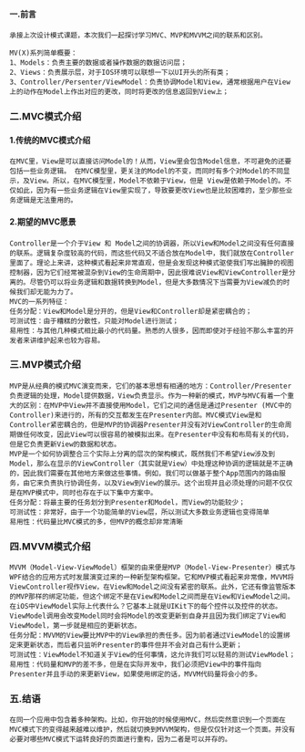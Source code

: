 #### 一.前言

	承接上次设计模式课题，本次我们一起探讨学习MVC、MVP和MVVM之间的联系和区别。
	
	MV(X)系列简单概要：
	1、Models：负责主要的数据或者操作数据的数据访问层；
	2、Views：负责展示层，对于IOS环境可以联想一下以UI开头的所有类；
	3、Controller/Persenter/ViewModel：负责协调Model和View，通常根据用户在View上的动作在Model上作出对应的更改，同时将更改的信息返回到View上；

### 二.MVC模式介绍
#### 1.传统的MVC模式介绍
	在MVC里，View是可以直接访问Model的！从而，View里会包含Model信息，不可避免的还要包括一些业务逻辑。 在MVC模型里，更关注的Model的不变，而同时有多个对Model的不同显示，及View。所以，在MVC模型里，Model不依赖于View，但是 View是依赖于Model的。不仅如此，因为有一些业务逻辑在View里实现了，导致要更改View也是比较困难的，至少那些业务逻辑是无法重用的。
	
	
#### 2.期望的MVC愿景
	Controller是一个介于View 和 Model之间的协调器，所以View和Model之间没有任何直接的联系。逻辑复杂度较高的代码，而这些代码又不适合放在Model中，我们就放在Controller里面了。理论上来讲，这种模式看起来非常直观，但是会发现这种模式驱使我们写出臃肿的视图控制器，因为它们经常被混杂到View的生命周期中，因此很难说View和ViewController是分离的。尽管仍可以将业务逻辑和数据转换到Model，但是大多数情况下当需要为View减负的时候我们却无能为力了。
	MVC的一系列特征：
	任务分配：View和Model是分开的，但是View和Controller却是紧密耦合的；
	可测试性：由于糟糕的分散性，只能对Model进行测试；
	易用性：与其他几种模式相比最小的代码量。熟悉的人很多，因而即使对于经验不那么丰富的开发者来讲维护起来也较为容易。

### 三.MVP模式介绍
	MVP是从经典的模式MVC演变而来，它们的基本思想有相通的地方：Controller/Presenter负责逻辑的处理，Model提供数据，View负责显示。作为一种新的模式，MVP与MVC有着一个重大的区别：在MVP中View并不直接使用Model，它们之间的通信是通过Presenter (MVC中的Controller)来进行的，所有的交互都发生在Presenter内部。MVC模式View是和Controller紧密耦合的，但是MVP的协调器Presenter并没有对ViewController的生命周期做任何改变，因此View可以很容易的被模拟出来。在Presenter中没有和布局有关的代码，但是它负责更新View的数据和状态。
	MVP是一个如何协调整合三个实际上分离的层次的架构模式，既然我们不希望View涉及到Model，那么在显示的ViewController（其实就是View）中处理这种协调的逻辑就是不正确的，因此我们需要在其他地方来做这些事情。例如，我们可以做基于整个App范围内的路由服务，由它来负责执行协调任务，以及View到View的展示。这个出现并且必须处理的问题不仅仅是在MVP模式中，同时也存在于以下集中方案中。
	任务分配：将最主要的任务划分到Presenter和Model，而View的功能较少；
	可测试性：非常好，由于一个功能简单的View层，所以测试大多数业务逻辑也变得简单
	易用性：代码量比MVC模式的多，但MVP的概念却非常清晰
	
### 四.MVVM模式介绍
	MVVM（Model-View-ViewModel）框架的由来便是MVP（Model-View-Presenter）模式与WPF结合的应用方式时发展演变过来的一种新型架构框架。它和MVP模式看起来非常像，MVVM将ViewController视作View，在View和Model之间没有紧密的联系。此外，它还有像监管版本的MVP那样的绑定功能，但这个绑定不是在View和Model之间而是在View和ViewModel之间。
	在iOS中ViewModel实际上代表什么？它基本上就是UIKit下的每个控件以及控件的状态。ViewModel调用会改变Model同时会将Model的改变更新到自身并且因为我们绑定了View和ViewModel，第一步就是相应的更新状态。
	任务分配：MVVM的View要比MVP中的View承担的责任多。因为前者通过ViewModel的设置绑定来更新状态，而后者只监听Presenter的事件但并不会对自己有什么更新；
	可测试性：ViewModel不知道关于View的任何事情，这允许我们可以轻易的测试ViewModel；
	易用性：代码量和MVP的差不多，但是在实际开发中，我们必须把View中的事件指向Presenter并且手动的来更新View，如果使用绑定的话，MVVM代码量将会小的多。
### 五.结语

	在同一个应用中包含着多种架构。比如，你开始的时候使用MVC，然后突然意识到一个页面在MVC模式下的变得越来越难以维护，然后就切换到MVVM架构，但是仅仅针对这一个页面。并没有必要对哪些MVC模式下运转良好的页面进行重构，因为二者是可以并存的。
